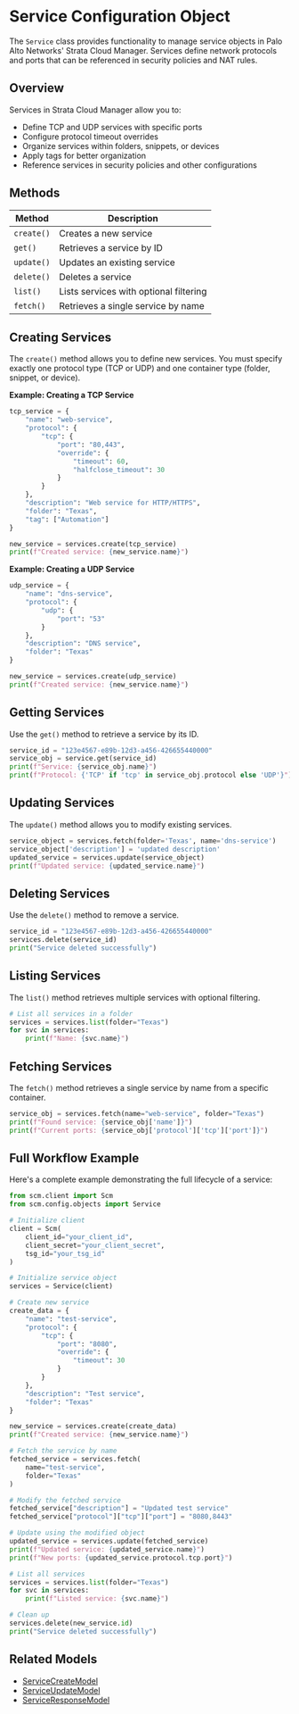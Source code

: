 # Service Configuration Object

The `Service` class provides functionality to manage service objects in Palo Alto Networks' Strata Cloud Manager.
Services
define network protocols and ports that can be referenced in security policies and NAT rules.

## Overview

Services in Strata Cloud Manager allow you to:

- Define TCP and UDP services with specific ports
- Configure protocol timeout overrides
- Organize services within folders, snippets, or devices
- Apply tags for better organization
- Reference services in security policies and other configurations

## Methods

| Method     | Description                            |
|------------|----------------------------------------|
| `create()` | Creates a new service                  |
| `get()`    | Retrieves a service by ID              |
| `update()` | Updates an existing service            |
| `delete()` | Deletes a service                      |
| `list()`   | Lists services with optional filtering |
| `fetch()`  | Retrieves a single service by name     |

## Creating Services

The `create()` method allows you to define new services. You must specify exactly one protocol type (TCP or UDP) and one
container type (folder, snippet, or device).

**Example: Creating a TCP Service**

<div class="termy">

<!-- termynal -->

```python
tcp_service = {
    "name": "web-service",
    "protocol": {
        "tcp": {
            "port": "80,443",
            "override": {
                "timeout": 60,
                "halfclose_timeout": 30
            }
        }
    },
    "description": "Web service for HTTP/HTTPS",
    "folder": "Texas",
    "tag": ["Automation"]
}

new_service = services.create(tcp_service)
print(f"Created service: {new_service.name}")
```

</div>

**Example: Creating a UDP Service**

<div class="termy">

<!-- termynal -->

```python
udp_service = {
    "name": "dns-service",
    "protocol": {
        "udp": {
            "port": "53"
        }
    },
    "description": "DNS service",
    "folder": "Texas"
}

new_service = services.create(udp_service)
print(f"Created service: {new_service.name}")
```

</div>

## Getting Services

Use the `get()` method to retrieve a service by its ID.

<div class="termy">

<!-- termynal -->

```python
service_id = "123e4567-e89b-12d3-a456-426655440000"
service_obj = service.get(service_id)
print(f"Service: {service_obj.name}")
print(f"Protocol: {'TCP' if 'tcp' in service_obj.protocol else 'UDP'}")
```

</div>

## Updating Services

The `update()` method allows you to modify existing services.

<div class="termy">

<!-- termynal -->

```python
service_object = services.fetch(folder='Texas', name='dns-service')
service_object['description'] = 'updated description'
updated_service = services.update(service_object)
print(f"Updated service: {updated_service.name}")
```

</div>

## Deleting Services

Use the `delete()` method to remove a service.

<div class="termy">

<!-- termynal -->

```python
service_id = "123e4567-e89b-12d3-a456-426655440000"
services.delete(service_id)
print("Service deleted successfully")
```

</div>

## Listing Services

The `list()` method retrieves multiple services with optional filtering.

<div class="termy">

<!-- termynal -->

```python
# List all services in a folder
services = services.list(folder="Texas")
for svc in services:
    print(f"Name: {svc.name}")
```

</div>

## Fetching Services

The `fetch()` method retrieves a single service by name from a specific container.

<div class="termy">

<!-- termynal -->

```python
service_obj = services.fetch(name="web-service", folder="Texas")
print(f"Found service: {service_obj['name']}")
print(f"Current ports: {service_obj['protocol']['tcp']['port']}")
```

</div>

## Full Workflow Example

Here's a complete example demonstrating the full lifecycle of a service:

<div class="termy">

<!-- termynal -->

```python
from scm.client import Scm
from scm.config.objects import Service

# Initialize client
client = Scm(
    client_id="your_client_id",
    client_secret="your_client_secret",
    tsg_id="your_tsg_id"
)

# Initialize service object
services = Service(client)

# Create new service
create_data = {
    "name": "test-service",
    "protocol": {
        "tcp": {
            "port": "8080",
            "override": {
                "timeout": 30
            }
        }
    },
    "description": "Test service",
    "folder": "Texas"
}

new_service = services.create(create_data)
print(f"Created service: {new_service.name}")

# Fetch the service by name
fetched_service = services.fetch(
    name="test-service",
    folder="Texas"
)

# Modify the fetched service
fetched_service["description"] = "Updated test service"
fetched_service["protocol"]["tcp"]["port"] = "8080,8443"

# Update using the modified object
updated_service = services.update(fetched_service)
print(f"Updated service: {updated_service.name}")
print(f"New ports: {updated_service.protocol.tcp.port}")

# List all services
services = services.list(folder="Texas")
for svc in services:
    print(f"Listed service: {svc.name}")

# Clean up
services.delete(new_service.id)
print("Service deleted successfully")
```

</div>

## Related Models

- [ServiceCreateModel](../../models/objects/service_models.md#servicecreatemodel)
- [ServiceUpdateModel](../../models/objects/service_models.md#serviceupdatemodel)
- [ServiceResponseModel](../../models/objects/service_models.md#serviceresponsemodel)
